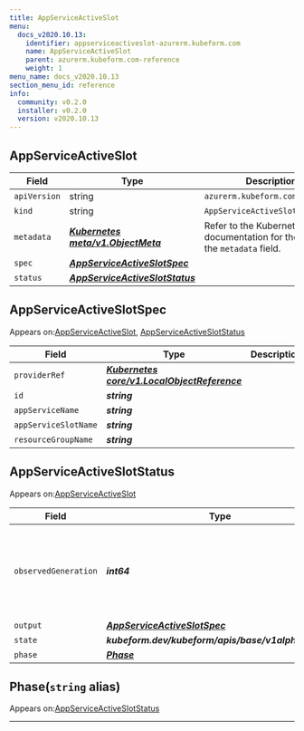 ```yaml
---
title: AppServiceActiveSlot
menu:
  docs_v2020.10.13:
    identifier: appserviceactiveslot-azurerm.kubeform.com
    name: AppServiceActiveSlot
    parent: azurerm.kubeform.com-reference
    weight: 1
menu_name: docs_v2020.10.13
section_menu_id: reference
info:
  community: v0.2.0
  installer: v0.2.0
  version: v2020.10.13
---
```


## AppServiceActiveSlot
| Field | Type | Description |
| ------ | ----- | ----------- |
| `apiVersion` | string | `azurerm.kubeform.com/v1alpha1` |
|    `kind` | string | `AppServiceActiveSlot` |
| `metadata` | ***[Kubernetes meta/v1.ObjectMeta](https://kubernetes.io/docs/reference/generated/kubernetes-api/v1.13/#objectmeta-v1-meta)***|Refer to the Kubernetes API documentation for the fields of the `metadata` field.|
| `spec` | ***[AppServiceActiveSlotSpec](#appserviceactiveslotspec)***||
| `status` | ***[AppServiceActiveSlotStatus](#appserviceactiveslotstatus)***||
## AppServiceActiveSlotSpec

Appears on:[AppServiceActiveSlot](#appserviceactiveslot), [AppServiceActiveSlotStatus](#appserviceactiveslotstatus)

| Field | Type | Description |
| ------ | ----- | ----------- |
| `providerRef` | ***[Kubernetes core/v1.LocalObjectReference](https://kubernetes.io/docs/reference/generated/kubernetes-api/v1.13/#localobjectreference-v1-core)***||
| `id` | ***string***||
| `appServiceName` | ***string***||
| `appServiceSlotName` | ***string***||
| `resourceGroupName` | ***string***||
## AppServiceActiveSlotStatus

Appears on:[AppServiceActiveSlot](#appserviceactiveslot)

| Field | Type | Description |
| ------ | ----- | ----------- |
| `observedGeneration` | ***int64***| ***(Optional)*** Resource generation, which is updated on mutation by the API Server.|
| `output` | ***[AppServiceActiveSlotSpec](#appserviceactiveslotspec)***| ***(Optional)*** |
| `state` | ***kubeform.dev/kubeform/apis/base/v1alpha1.State***| ***(Optional)*** |
| `phase` | ***[Phase](#phase)***| ***(Optional)*** |
## Phase(`string` alias)

Appears on:[AppServiceActiveSlotStatus](#appserviceactiveslotstatus)

---
